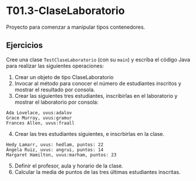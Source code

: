 # T01.3-ClaseLaboratorio
Proyecto para comenzar a manipular tipos contenedores.

## Ejercicios

Cree una clase `TestClaseLaboratorio` (con su `main`) y escriba el código Java para realizar las siguientes operaciones:


1. Crear un objeto de tipo ClaseLaboratorio
1. Invocar al método para conocer el número de estudiantes inscritos y mostrar el resultado por consola.
1. Crear las siguientes tres estudiantes, inscribirlas en el laboratorio y mostrar el laboratorio por consola:
```
Ada Lovelace, uvus:adalov
Grace Murray, uvus:gramur
Frances Allen, uvus:fraall
```
4. Crear las tres estudiantes siguientes, e inscrbirlas en la clase.
```
Hedy Lamarr, uvus: hedlam, puntos: 22
Ángela Ruiz, uvus: angrui, puntos: 14
Margaret Hamilton, uvus:marham, puntos: 23
```
5. Definir el profesor, aula y horario de la clase.
6. Calcular la media de puntos de las tres últimas estudiantes inscritas.

